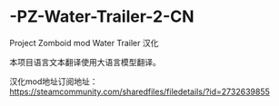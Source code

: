 # -PZ-Water-Trailer-2-CN

Project Zomboid mod Water Trailer 汉化

本项目语言文本翻译使用大语言模型翻译。

汉化mod地址订阅地址：https://steamcommunity.com/sharedfiles/filedetails/?id=2732639855
